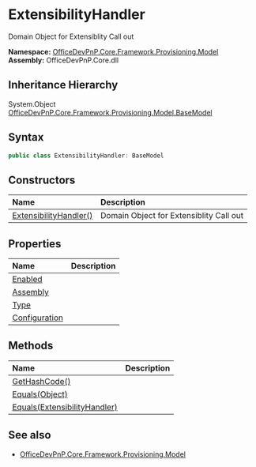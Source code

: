 # ExtensibilityHandler
Domain Object for Extensiblity Call out  

**Namespace:** [OfficeDevPnP.Core.Framework.Provisioning.Model](OfficeDevPnP.Core.Framework.Provisioning.Model.md)  
**Assembly:** OfficeDevPnP.Core.dll  
## Inheritance Hierarchy
System.Object  
    [OfficeDevPnP.Core.Framework.Provisioning.Model.BaseModel](OfficeDevPnP.Core.Framework.Provisioning.Model.BaseModel.md)
## Syntax
```C#
public class ExtensibilityHandler: BaseModel
```
## Constructors
|**Name**|**Description**|
|:-----|:-----|
| [ExtensibilityHandler()](OfficeDevPnP.Core.Framework.Provisioning.Model.ExtensibilityHandler.ctor1.md) |  Domain Object for Extensiblity Call out 
## Properties
|**Name**|**Description**|
|:-----|:-----|
| [Enabled](OfficeDevPnP.Core.Framework.Provisioning.Model.ExtensibilityHandler.Enabled.md) | 
| [Assembly](OfficeDevPnP.Core.Framework.Provisioning.Model.ExtensibilityHandler.Assembly.md) | 
| [Type](OfficeDevPnP.Core.Framework.Provisioning.Model.ExtensibilityHandler.Type.md) | 
| [Configuration](OfficeDevPnP.Core.Framework.Provisioning.Model.ExtensibilityHandler.Configuration.md) | 
## Methods
|**Name**|**Description**|
|:-----|:-----|
| [GetHashCode()](OfficeDevPnP.Core.Framework.Provisioning.Model.ExtensibilityHandler.1c6872bd.md) | 
| [Equals(Object)](OfficeDevPnP.Core.Framework.Provisioning.Model.ExtensibilityHandler.3520ddbb.md) | 
| [Equals(ExtensibilityHandler)](OfficeDevPnP.Core.Framework.Provisioning.Model.ExtensibilityHandler.c3f425d0.md) | 
## See also
- [OfficeDevPnP.Core.Framework.Provisioning.Model](OfficeDevPnP.Core.Framework.Provisioning.Model.md)
